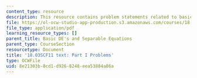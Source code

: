 ```yaml
---
content_type: resource
description: This resource contains problem statements related to basic DE's.
file: https://ol-ocw-studio-app-production.s3.amazonaws.com/courses/18-03sc-differential-equations-fall-2011/8e21303b8cd1d9268248eea53884a86a_MIT18_03SCF11_ps1_s1q.pdf
file_type: application/pdf
learning_resource_types: []
parent_title: Basic DE's and Separable Equations
parent_type: CourseSection
resourcetype: Document
title: '18.03SCF11 text: Part I Problems'
type: OCWFile
uid: 8e21303b-8cd1-d926-8248-eea53884a86a
---
```

